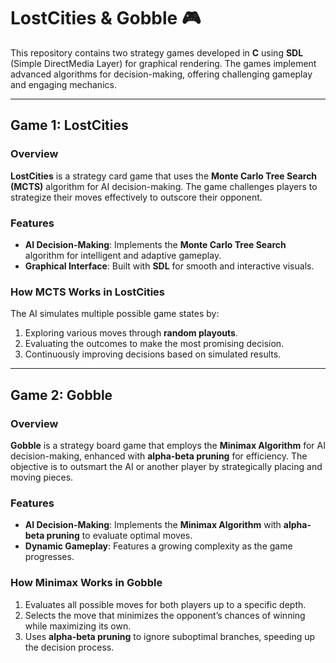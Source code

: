 # LostCities & Gobble 🎮

This repository contains two strategy games developed in **C** using **SDL** (Simple DirectMedia Layer) for graphical rendering. The games implement advanced algorithms for decision-making, offering challenging gameplay and engaging mechanics.

---

## Game 1: LostCities

### Overview
**LostCities** is a strategy card game that uses the **Monte Carlo Tree Search (MCTS)** algorithm for AI decision-making. The game challenges players to strategize their moves effectively to outscore their opponent.

### Features
- **AI Decision-Making**: Implements the **Monte Carlo Tree Search** algorithm for intelligent and adaptive gameplay.
- **Graphical Interface**: Built with **SDL** for smooth and interactive visuals.

### How MCTS Works in LostCities
The AI simulates multiple possible game states by:
1. Exploring various moves through **random playouts**.
2. Evaluating the outcomes to make the most promising decision.
3. Continuously improving decisions based on simulated results.

---

## Game 2: Gobble

### Overview
**Gobble** is a strategy board game that employs the **Minimax Algorithm** for AI decision-making, enhanced with **alpha-beta pruning** for efficiency. The objective is to outsmart the AI or another player by strategically placing and moving pieces.

### Features
- **AI Decision-Making**: Implements the **Minimax Algorithm** with **alpha-beta pruning** to evaluate optimal moves.
- **Dynamic Gameplay**: Features a growing complexity as the game progresses.

### How Minimax Works in Gobble
1. Evaluates all possible moves for both players up to a specific depth.
2. Selects the move that minimizes the opponent’s chances of winning while maximizing its own.
3. Uses **alpha-beta pruning** to ignore suboptimal branches, speeding up the decision process.
